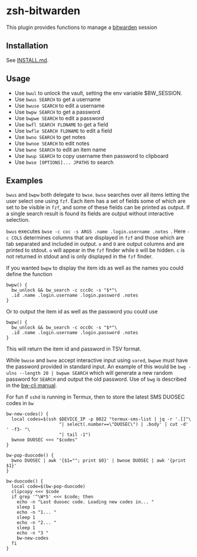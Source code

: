 # zsh-bitwarden
This plugin provides functions to manage a [bitwarden](https://github.com/bitwarden/cli) session


## Installation

See [INSTALL.md](INSTALL.md).

## Usage

- Use `bwul` to unlock the vault, setting the env variable $BW_SESSION.
- Use `bwus SEARCH` to get a username
- Use `bwuse SEARCH` to edit a username
- Use `bwpw SEARCH` to get a password
- Use `bwpwe SEARCH` to edit a password
- Use `bwfl SEARCH FLDNAME` to get a field 
- Use `bwfle SEARCH FLDNAME` to edit a field 
- Use `bwno SEARCH` to get notes
- Use `bwnoe SEARCH` to edit notes
- Use `bwne SEARCH` to edit an item name
- Use `bwup SEARCH` to copy username then password to clipboard
- Use `bwse [OPTIONS]... JPATHS` to search

## Examples

`bwus` and `bwpw` both delegate to `bwse`. `bwse` searches over all items
letting the user select one using `fzf`. Each item has a set of fields some of
which are set to be visible in `fzf`, and some of these fields can be printed as
output. If a single search result is found its fields are output without
interactive selection.

`bwus` executes `bwse -c coc -s ARGS .name .login.username .notes `. Here `-c
COLS` determines columns that are displayed in `fzf` and those which are tab
separated and included in output. `o` and `O` are output columns and are printed
to stdout. `o` will appear in the `fzf` finder while `O` will be hidden. `c` is
not returned in stdout and is only displayed in the `fzf` finder.

If you wanted `bwpw` to display the item ids as well as the names you could
define the function

```
bwpw() {
  bw_unlock && bw_search -c cccOc -s "$*"\
  .id .name .login.username .login.password .notes
}
```

Or to output the item id as well as the password you could use
```
bwpw() {
  bw_unlock && bw_search -c occOc -s "$*"\
  .id .name .login.username .login.password .notes
}
```
This will return the item id and password in TSV format.

While `bwuse` and `bwne` accept interactive input using `vared`, `bwpwe` must
have the password provided in standard input. An example of this would be `bwg
-ulns --length 20 | bwpwe SEARCH` which will generate a new random password for
`SEARCH` and output the old password. Use of `bwg` is described in the [bw-cli
manual](https://bitwarden.com/help/article/cli/#generate).

For fun if `sshd` is running in Termux, then to store the latest SMS DUOSEC codes in `bw`
```
bw-new-codes() {
  local codes=$(ssh $DEVICE_IP -p 8022 "termux-sms-list | jq -r '.[]"\
                    "| select(.number==\"DUOSEC\") | .body' | cut -d' ' -f3- "\
                    "| tail -1")
  bwnoe DUOSEC <<< "$codes"
}

bw-pop-duocode() {
  bwno DUOSEC | awk '{$1=""; print $0}' | bwnoe DUOSEC | awk '{print $1}'
}

bw-duocode() {
  local code=$(bw-pop-duocode)
  clipcopy <<< $code
  if grep '^\W*5' <<< $code; then
    echo -n "Last duosec code. Loading new codes in... "
    sleep 1
    echo -n "1... "
    sleep 1
    echo -n "2... "
    sleep 1
    echo -n "3 "
    bw-new-codes
  fi
}
```
